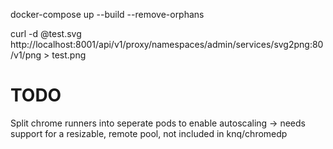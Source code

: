 
docker-compose up --build --remove-orphans

curl -d @test.svg http://localhost:8001/api/v1/proxy/namespaces/admin/services/svg2png:80/v1/png > test.png

# TODO

Split chrome runners into seperate pods to enable autoscaling
 -> needs support for a resizable, remote pool, not included in knq/chromedp
